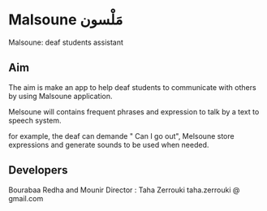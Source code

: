 # Malsoune  مَلْسون
Malsoune: deaf students assistant

## Aim
The aim is make an app to help deaf students to communicate with others by using Malsoune application.

Melsoune will contains frequent phrases and expression to talk by a text to speech system.

for example, the deaf can demande " Can I go out", Melsoune store expressions and generate sounds to be used when needed.

## Developers
Bourabaa Redha and Mounir
Director : Taha Zerrouki taha.zerrouki @ gmail.com


